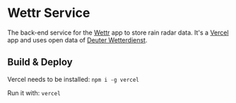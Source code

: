 # Wettr Service

The back-end service for the [Wettr](https://github.com/AlexRuppert/wettr) app to store rain radar data.
It's a [Vercel](https://vercel.com) app and uses open data of [Deuter Wetterdienst](https://www.dwd.de/).


## Build & Deploy

Vercel needs to be installed:
`npm i -g vercel`

Run it with:
`vercel`
